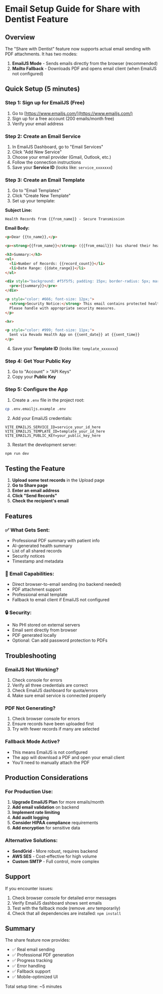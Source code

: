 # Email Setup Guide for Share with Dentist Feature

## Overview
The "Share with Dentist" feature now supports actual email sending with PDF attachments. It has two modes:
1. **EmailJS Mode** - Sends emails directly from the browser (recommended)
2. **Mailto Fallback** - Downloads PDF and opens email client (when EmailJS not configured)

## Quick Setup (5 minutes)

### Step 1: Sign up for EmailJS (Free)
1. Go to [https://www.emailjs.com/](https://www.emailjs.com/)
2. Sign up for a free account (200 emails/month free)
3. Verify your email address

### Step 2: Create an Email Service
1. In EmailJS Dashboard, go to "Email Services"
2. Click "Add New Service"
3. Choose your email provider (Gmail, Outlook, etc.)
4. Follow the connection instructions
5. Save your **Service ID** (looks like: `service_xxxxxxx`)

### Step 3: Create an Email Template
1. Go to "Email Templates"
2. Click "Create New Template"
3. Set up your template:

**Subject Line:**
```
Health Records from {{from_name}} - Secure Transmission
```

**Email Body:**
```html
<p>Dear {{to_name}},</p>

<p><strong>{{from_name}}</strong> ({{from_email}}) has shared their health records with you.</p>

<h3>Summary:</h3>
<ul>
  <li>Number of Records: {{record_count}}</li>
  <li>Date Range: {{date_range}}</li>
</ul>

<div style="background: #f5f5f5; padding: 15px; border-radius: 5px; margin: 20px 0;">
  <pre>{{summary}}</pre>
</div>

<p style="color: #666; font-size: 12px;">
  <strong>Security Notice:</strong> This email contains protected health information. 
  Please handle with appropriate security measures.
</p>

<hr>

<p style="color: #999; font-size: 11px;">
  Sent via Revado Health App on {{sent_date}} at {{sent_time}}
</p>
```

4. Save your **Template ID** (looks like: `template_xxxxxxx`)

### Step 4: Get Your Public Key
1. Go to "Account" > "API Keys"
2. Copy your **Public Key**

### Step 5: Configure the App
1. Create a `.env` file in the project root:
```bash
cp .env.emailjs.example .env
```

2. Add your EmailJS credentials:
```env
VITE_EMAILJS_SERVICE_ID=service_your_id_here
VITE_EMAILJS_TEMPLATE_ID=template_your_id_here
VITE_EMAILJS_PUBLIC_KEY=your_public_key_here
```

3. Restart the development server:
```bash
npm run dev
```

## Testing the Feature

1. **Upload some test records** in the Upload page
2. **Go to Share page**
3. **Enter an email address**
4. **Click "Send Records"**
5. **Check the recipient's email**

## Features

### ✅ What Gets Sent:
- Professional PDF summary with patient info
- AI-generated health summary
- List of all shared records
- Security notices
- Timestamp and metadata

### 📧 Email Capabilities:
- Direct browser-to-email sending (no backend needed)
- PDF attachment support
- Professional email template
- Fallback to email client if EmailJS not configured

### 🔒 Security:
- No PHI stored on external servers
- Email sent directly from browser
- PDF generated locally
- Optional: Can add password protection to PDFs

## Troubleshooting

### EmailJS Not Working?
1. Check console for errors
2. Verify all three credentials are correct
3. Check EmailJS dashboard for quota/errors
4. Make sure email service is connected properly

### PDF Not Generating?
1. Check browser console for errors
2. Ensure records have been uploaded first
3. Try with fewer records if many are selected

### Fallback Mode Active?
- This means EmailJS is not configured
- The app will download a PDF and open your email client
- You'll need to manually attach the PDF

## Production Considerations

### For Production Use:
1. **Upgrade EmailJS Plan** for more emails/month
2. **Add email validation** on backend
3. **Implement rate limiting**
4. **Add audit logging**
5. **Consider HIPAA compliance** requirements
6. **Add encryption** for sensitive data

### Alternative Solutions:
- **SendGrid** - More robust, requires backend
- **AWS SES** - Cost-effective for high volume
- **Custom SMTP** - Full control, more complex

## Support

If you encounter issues:
1. Check browser console for detailed error messages
2. Verify EmailJS dashboard shows sent emails
3. Test with the fallback mode (remove .env temporarily)
4. Check that all dependencies are installed: `npm install`

## Summary

The share feature now provides:
- ✅ Real email sending
- ✅ Professional PDF generation
- ✅ Progress tracking
- ✅ Error handling
- ✅ Fallback support
- ✅ Mobile-optimized UI

Total setup time: ~5 minutes
